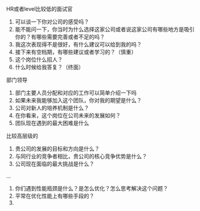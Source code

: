 HR或者level比较低的面试官

1. 可以谈一下你对公司的感受吗？
2. 能不能问一下，你当时为什么选择这家公司或者说这家公司有哪些地方是吸引你的？有哪些需要完善或者不足的吗？
3. 我这次表现得不是很好，有什么建议可以给到我的吗？
4. 接下来有空档期，有哪些建议或者学习的？（慎重）
5. 这个岗位什么招人？
6. 什么时候给我答复？（终面）

部门领导

1. 部门主要人员分配和对应的工作可以简单介绍一下吗
2. 如果未来我能够加入这个团队，你对我的期望是什么？
3. 公司对新人的培养机制是什么？
4. 在你看来，这个岗位在公司未来的发展如何？
5. 团队现在遇到的最大困难是什么

比较高层级的

1. 贵公司的发展的目标和方向是什么？
2. 与同行业的竞争者相比，贵公司的核心竞争优势是什么？
3. 公司现在面临的最大挑战是什么？


...

1. 你们遇到性能瓶颈是什么？是怎么优化？怎么思考解决这个问题？
2. 平常在优化性能上有哪些手段的？
3. 
